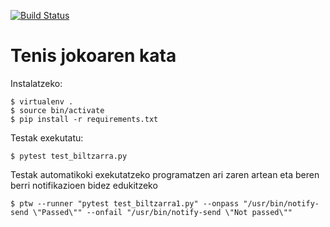 [![Build Status](https://travis-ci.org/erral/setlem3-tdd.svg?branch=master)](https://travis-ci.org/erral/setlem3-tdd)

# Tenis jokoaren kata

Instalatzeko:

    $ virtualenv .
    $ source bin/activate
    $ pip install -r requirements.txt

Testak exekutatu:

    $ pytest test_biltzarra.py

Testak automatikoki exekutatzeko programatzen ari zaren artean eta
beren berri notifikazioen bidez edukitzeko

    $ ptw --runner "pytest test_biltzarra1.py" --onpass "/usr/bin/notify-send \"Passed\"" --onfail "/usr/bin/notify-send \"Not passed\""
